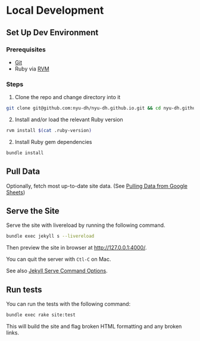 # Local Development

## Set Up Dev Environment

### Prerequisites
- [Git](https://git-scm.com/book/en/v2/Getting-Started-Installing-Git)
- Ruby via [RVM](https://rvm.io/rvm/install)

### Steps
1. Clone the repo and change directory into it
  ``` sh
  git clone git@github.com:nyu-dh/nyu-dh.github.io.git && cd nyu-dh.github.io
  ```
2. Install and/or load the relevant Ruby version
  ``` sh
  rvm install $(cat .ruby-version)
  ```
2. Install Ruby gem dependencies
  ``` sh
  bundle install
  ```

## Pull Data

Optionally, fetch most up-to-date site data. (See [Pulling Data from Google Sheets](pull-data-from-google-sheets.md))


## Serve the Site

Serve the site with livereload by running the following command.
``` sh
bundle exec jekyll s --livereload
```

Then preview the site in browser at http://127.0.0.1:4000/.

You can quit the server with `Ctl-C` on Mac.

See also [Jekyll Serve Command Options](https://jekyllrb.com/docs/configuration/options/#serve-command-options).

## Run tests

You can run the tests with the following command:

``` sh
bundle exec rake site:test
```

This will build the site and flag broken HTML formatting and any broken links.
